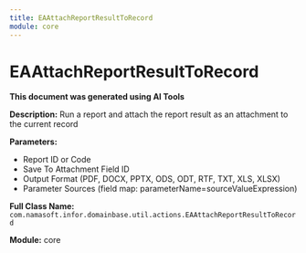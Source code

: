 ```yaml
---
title: EAAttachReportResultToRecord
module: core
---
```



<div class='entity-flows'>

# EAAttachReportResultToRecord

**This document was generated using AI Tools**

**Description:** Run a report and attach the report result as an attachment to the current record

**Parameters:**
- Report ID or Code
- Save To Attachment Field ID
- Output Format (PDF, DOCX, PPTX, ODS, ODT, RTF, TXT, XLS, XLSX)
- Parameter Sources (field map: parameterName=sourceValueExpression)

**Full Class Name:** `com.namasoft.infor.domainbase.util.actions.EAAttachReportResultToRecord`

**Module:** core


</div>

